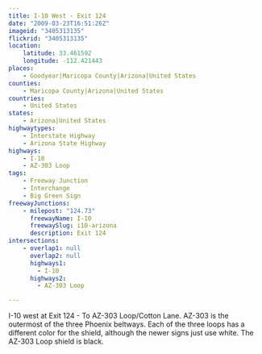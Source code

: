 ```yaml
---
title: I-10 West - Exit 124
date: "2009-03-23T16:51:26Z"
imageid: "3405313135"
flickrid: "3405313135"
location:
    latitude: 33.461592
    longitude: -112.421443
places:
    - Goodyear|Maricopa County|Arizona|United States
counties:
    - Maricopa County|Arizona|United States
countries:
    - United States
states:
    - Arizona|United States
highwaytypes:
    - Interstate Highway
    - Arizona State Highway
highways:
    - I-10
    - AZ-303 Loop
tags:
    - Freeway Junction
    - Interchange
    - Big Green Sign
freewayJunctions:
    - milepost: "124.73"
      freewayName: I-10
      freewaySlug: i10-arizona
      description: Exit 124
intersections:
    - overlap1: null
      overlap2: null
      highways1:
        - I-10
      highways2:
        - AZ-303 Loop

---
```

I-10 west at Exit 124 - To AZ-303 Loop/Cotton Lane. AZ-303 is the outermost of the three Phoenix beltways. Each of the three loops has a different color for the shield, although the newer signs just use white. The AZ-303 Loop shield is black.